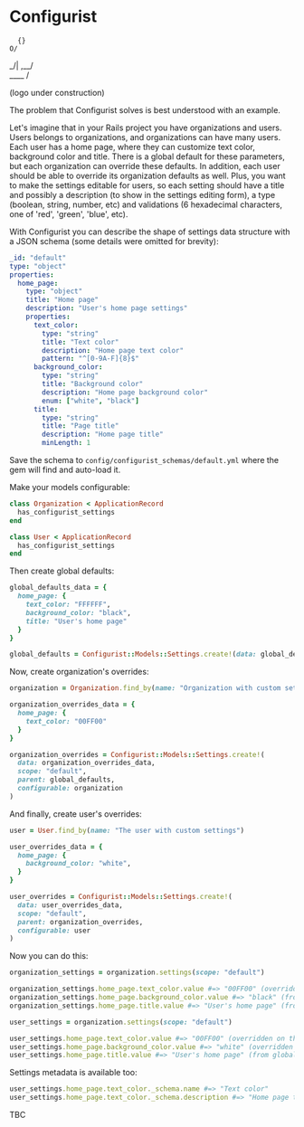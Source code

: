 # Configurist

      {}
    O/
  _/|
,__/ \
____ /

(logo under construction)

The problem that Configurist solves is best understood with an example.

Let's imagine that in your Rails project you have organizations and users. Users belongs to organizations, and organizations can have many users. Each user has a home page, where they can customize text color, background color and title. There is a global default for these parameters, but each organization can override these defaults. In addition, each user should be able to override its organization defaults as well. Plus, you want to make the settings editable for users, so each setting should have a title and possibly a description (to show in the settings editing form), a type (boolean, string, number, etc) and validations (6 hexadecimal characters, one of 'red', 'green', 'blue', etc).

With Configurist you can describe the shape of settings data structure with a JSON schema (some details were omitted for brevity):

```YAML
_id: "default"
type: "object"
properties:
  home_page:
    type: "object"
    title: "Home page"
    description: "User's home page settings"
    properties:
      text_color:
        type: "string"
        title: "Text color"
        description: "Home page text color"
        pattern: "^[0-9A-F]{8}$"
      background_color:
        type: "string"
        title: "Background color"
        description: "Home page background color"
        enum: ["white", "black"]
      title:
        type: "string"
        title: "Page title"
        description: "Home page title"
        minLength: 1
```

Save the schema to `config/configurist_schemas/default.yml` where the gem will find and auto-load it.

Make your models configurable:

```ruby
class Organization < ApplicationRecord
  has_configurist_settings
end

class User < ApplicationRecord
  has_configurist_settings
end
```

Then create global defaults:

```ruby
global_defaults_data = {
  home_page: {
    text_color: "FFFFFF",
    background_color: "black",
    title: "User's home page"
  }
}

global_defaults = Configurist::Models::Settings.create!(data: global_defaults_data, scope: "default")
```

Now, create organization's overrides:

```ruby
organization = Organization.find_by(name: "Organization with custom settings")

organization_overrides_data = {
  home_page: {
    text_color: "00FF00"
  }
}

organization_overrides = Configurist::Models::Settings.create!(
  data: organization_overrides_data,
  scope: "default",
  parent: global_defaults,
  configurable: organization
)
```

And finally, create user's overrides:

```ruby
user = User.find_by(name: "The user with custom settings")

user_overrides_data = {
  home_page: {
    background_color: "white",
  }
}

user_overrides = Configurist::Models::Settings.create!(
  data: user_overrides_data,
  scope: "default",
  parent: organization_overrides,
  configurable: user
)
```

Now you can do this:

```ruby
organization_settings = organization.settings(scope: "default")

organization_settings.home_page.text_color.value #=> "00FF00" (overridden on the organization level)
organization_settings.home_page.background_color.value #=> "black" (from global defaults)
organization_settings.home_page.title.value #=> "User's home page" (from global defaults)

user_settings = organization.settings(scope: "default")

user_settings.home_page.text_color.value #=> "00FF00" (overridden on the organization level)
user_settings.home_page.background_color.value #=> "white" (overridden on the user level)
user_settings.home_page.title.value #=> "User's home page" (from global defaults)
```

Settings metadata is available too:

```ruby
user_settings.home_page.text_color._schema.name #=> "Text color"
user_settings.home_page.text_color._schema.description #=> "Home page text color"
```

TBC


